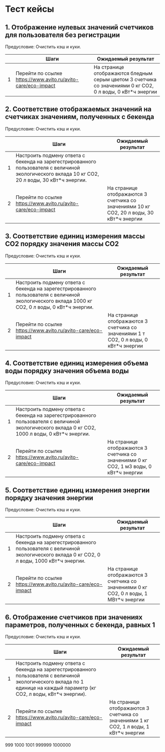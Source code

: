 # Тест кейсы

## 1. Отображение нулевых значений счетчиков для пользователя без регистрации

Предусловие: Очистить кэш и куки.

|   | Шаги | Ожидаемый результат |
|---|------|---------------------|
| 1 | Перейти по ссылке https://www.avito.ru/avito-care/eco-impact | На странице отображаются бледным серым цветом 3 счетчика со значениями 0 кг CO2, 0 л воды, 0 кВт*ч энергии |

## 2. Соответствие отображаемых значений на счетчиках значениям, полученных с бекенда

Предусловие: Очистить кэш и куки.

|   | Шаги | Ожидаемый результат |
|---|------|---------------------|
| 1 | Настроить подмену ответа с бекенда на зарегестрированного пользователя с величиной экологического вклада 10 кг CO2, 20 л воды, 30 кВт*ч энергии. | |
| 2 | Перейти по ссылке https://www.avito.ru/avito-care/eco-impact | На странице отображаются 3 счетчика со значениями 10 кг CO2, 20 л воды, 30 кВт*ч энергии |

## 3. Соответствие единиц измерения массы CO2 порядку значения массы CO2

Предусловие: Очистить кэш и куки.

|   | Шаги | Ожидаемый результат |
|---|------|---------------------|
| 1 | Настроить подмену ответа с бекенда на зарегестрированного пользователя с величиной экологического вклада 1000 кг CO2, 0 л воды, 0 кВт*ч энергии. | |
| 2 | Перейти по ссылке https://www.avito.ru/avito-care/eco-impact | На странице отображаются 3 счетчика со значениями 1 т CO2, 0 л воды, 0 кВт*ч энергии |

## 4. Соответствие единиц измерения объема воды порядку значения объема воды

Предусловие: Очистить кэш и куки.

|   | Шаги | Ожидаемый результат |
|---|------|---------------------|
| 1 | Настроить подмену ответа с бекенда на зарегестрированного пользователя с величиной экологического вклада 0 кг CO2, 1000 л воды, 0 кВт*ч энергии. | |
| 2 | Перейти по ссылке https://www.avito.ru/avito-care/eco-impact | На странице отображаются 3 счетчика со значениями 0 кг CO2, 1 м3 воды, 0 кВт*ч энергии |

## 5. Соответствие единиц измерения энергии порядку значения энергии

Предусловие: Очистить кэш и куки.

|   | Шаги | Ожидаемый результат |
|---|------|---------------------|
| 1 | Настроить подмену ответа с бекенда на зарегестрированного пользователя с величиной экологического вклада 0 кг CO2, 0 л воды, 1000 кВт*ч энергии. | |
| 2 | Перейти по ссылке https://www.avito.ru/avito-care/eco-impact | На странице отображаются 3 счетчика со значениями 0 кг CO2, 0 л воды, 1 МВт*ч энергии |

## 6. Отображение счетчиков при значениях параметров, полученных с бекенда, равных 1

Предусловие: Очистить кэш и куки.

|   | Шаги | Ожидаемый результат |
|---|------|---------------------|
| 1 | Настроить подмену ответа с бекенда на зарегестрированного пользователя с величиной экологического вклада по 1 единице на каждый параметр (кг CO2, л воды, кВт*ч энергии). | |
| 2 | Перейти по ссылке https://www.avito.ru/avito-care/eco-impact | На странице отображаются 3 счетчика со значениями 1 кг CO2, 1 л воды, 1 кВт*ч энергии |
 
999 
1000
1001
999999
1000000